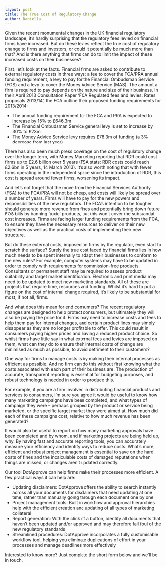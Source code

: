 ```yaml
---
layout: post
title: The True Cost of Regulatory Change
author: Daniella
---
```

Given the recent monumental changes in the UK financial regulatory landscape,
it’s hardly surprising that the regulatory fees levied on financial firms have
increased. But do these levies reflect the true cost of regulatory change to
firms and investors, or could it potentially be much more than that? And is
there anything that firms can do to limit the impact of these increased costs
on their businesses?
<!--more-->
First, let’s look at the facts. Financial firms are asked to contribute to
external regulatory costs in three ways: a fee to cover the FCA/PRA annual
funding requirement, a levy to pay for the Financial Ombudsman Service (FOS)
and a levy to cover the Money Advice Service (MAS). The amount a firm is
required to pay depends on the nature and size of their business. In their
April 2013 Consultation Paper ‘FCA Regulated fees and levies: Rates proposals
2013/14’, the FCA outline their proposed funding requirements for 2013/2014:

* The annual funding requirement for the FCA and PRA is expected to increase by
  15% to £646.3m
* The Financial Ombudsman Service general levy is set to increase by 30% to
  £23m
* The Money Advice Service levy requires £78.3m of funding (a 3% decrease from
  last year)

There has also been much press coverage on the cost of regulatory change over
the longer term, with Money Marketing reporting that RDR could cost firms up to
£2.6 billion over 5 years (FSA stats: RDR costs could reach £2.6bn in 5 years,
14 March 2013). It’s also worth noting that with fewer firms operating in the
independent space since the introduction of RDR, this cost is spread around
fewer firms, worsening its impact.

And let’s not forget that the move from the Financial Services Authority (FSA)
to the FCA/PRA will not be cheap, and costs will likely be spread over a number
of years. Firms will have to pay for the new powers and responsibilities of the
new regulators. The FCA’s intention to be tougher should generate more revenue
from fines and potentially bring down future FOS bills by banning ‘toxic’
products, but this won’t cover the substantial cost increases. Firms are facing
larger funding requirements from the FCA, to ensure they have the necessary
resources to deliver on their new objectives as well as the practical costs of
implementing their new structure.

But do these external costs, imposed on firms by the regulator, even start to
scratch the surface? Surely the true cost faced by financial firms lies in how
much needs to be spent internally to adapt their businesses to conform to the
new rules? For example, computer systems may have to be updated in order to
comply with requirements for commission-free products. Consultants or permanent
staff may be required to assess product suitability and target market
identification. Electronic and print media may need to be updated to meet new
marketing standards. All of these are projects that require time, resources and
funding. Whilst it’s hard to put a figure on the cost of internal change
required, it’s likely to be substantial for most, if not all, firms.

And what does this mean for end consumers? The recent regulatory changes are
designed to help protect consumers, but ultimately they will also be paying the
price for it. Firms may need to increase costs and fees to help them pay for
internal changes, and certain product lines may simply disappear as they are no
longer profitable to offer. This could result in consumers paying higher prices
and having a reduced product choice. So whilst firms have little say in what
external fees and levies are imposed on them, what can they do to ensure their
internal costs of change are minimised as much as possible, to avoid detriment
to their customers?

One way for firms to manage costs is by making their internal processes as
efficient as possible. And no firm can do this without first knowing what the
costs associated with each part of their business are. The production of
accurate, transparent reporting is essential for budgeting purposes, and robust
technology is needed in order to produce this.

For example, if you are a firm involved in distributing financial products and
services to consumers, I’m sure you agree it would be useful to know how many
marketing campaigns have been completed, and what types of campaign they were –
perhaps grouped by the product or service being marketed, or the specific
target market they were aimed at. How much did each of these campaigns cost,
relative to how much revenue has been generated?

It would also be useful to report on how many marketing approvals have been
completed and by whom, and if marketing projects are being held up, why. By
having fast and accurate reporting tools, you can accurately measure your
efficiency and identify ways to reduce costs. What’s more, efficient and robust
project management is essential to save on the hard costs of fines and the
incalculable costs of damaged reputations when things are missed, or changes
aren’t updated correctly.

Our tool DotApprove can help firms make their processes more efficient. A few
practical ways it can help are:

* Updating disclaimers: DotApprove offers the ability to search instantly
  across all your documents for disclaimers that need updating at one time,
  rather than manually going through each document one by one
* Project management tools: Built in workflow and approval hierarchies help
  with the efficient creation and updating of all types of marketing collateral
* Report generation: With the click of a button, identify all documents that
  haven’t been updated and/or approved and may therefore fall foul of the new
  regulatory standards
* Streamlined procedures: DotApprove incorporates a fully customisable workflow
  tool, helping you eliminate duplications of effort in your processes and
  manage deadlines more effectively

Interested to know more? Just complete the short form below and we’ll be in
touch.
